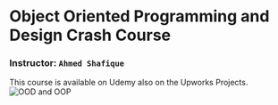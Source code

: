 # Object Oriented Programming and Design Crash Course

### Instructor: `Ahmed Shafique`
This course is available on Udemy also on the Upworks Projects. 
![OOD and OOP](https://github.com/user-attachments/assets/8da23e28-4485-4503-a08f-a5bff2b17f67)



